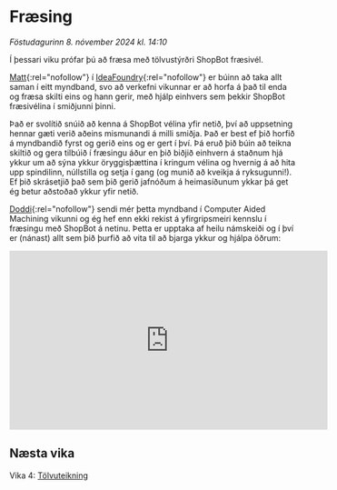 # Fræsing

*Föstudagurinn 8. nóvember 2024 kl. 14:10*

Í þessari viku prófar þú að fræsa með tölvustýrðri ShopBot fræsivél. 

[Matt](https://www.linkedin.com/in/matthewhatcher4281/){:rel="nofollow"} í [IdeaFoundry](https://www.ideafoundry.com/){:rel="nofollow"} er búinn að taka allt saman í eitt myndband, svo að verkefni vikunnar er að horfa á það til enda og fræsa skilti eins og hann gerir, með hjálp einhvers sem þekkir ShopBot fræsivélina í smiðjunni þinni. 

Það er svolítið snúið að kenna á ShopBot vélina yfir netið, því að uppsetning hennar gæti verið aðeins mismunandi á milli smiðja. Það er best ef þið horfið á myndbandið fyrst og gerið eins og er gert í því. Þá eruð þið búin að teikna skiltið og gera tilbúið í fræsingu áður en þið biðjið einhvern á staðnum hjá ykkur um að sýna ykkur öryggisþættina í kringum vélina og hvernig á að hita upp spindilinn, núllstilla og setja í gang (og munið að kveikja á ryksugunni!). Ef þið skrásetjið það sem þið gerið jafnóðum á heimasíðunum ykkar þá get ég betur aðstoðað ykkur yfir netið.

[Doddi](https://fabacademy.org/archives/2015/eu/students/gunnarsson.thorarinn_b.b/index.html){:rel="nofollow"} sendi mér þetta myndband í Computer Aided Machining vikunni og ég hef enn ekki rekist á yfirgripsmeiri kennslu í fræsingu með ShopBot á netinu. Þetta er upptaka af heilu námskeiði og í því er (nánast) allt sem þið þurfið að vita til að bjarga ykkur og hjálpa öðrum:

<iframe width="560" height="315" src="https://www.youtube.com/embed/pGVNDf1vgSI?si=ySWpHLqb71uaXq46" title="YouTube video player" frameborder="0" allow="accelerometer; autoplay; clipboard-write; encrypted-media; gyroscope; picture-in-picture; web-share" referrerpolicy="strict-origin-when-cross-origin" allowfullscreen></iframe>

## Næsta vika

Vika 4: [Tölvuteikning](4-tolvuteikning.md)